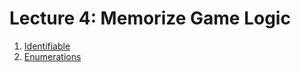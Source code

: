 # Lecture 4: Memorize Game Logic
1. [Identifiable](https://developer.apple.com/documentation/swift/identifiable)
2. [Enumerations](https://docs.swift.org/swift-book/LanguageGuide/Enumerations.html)
